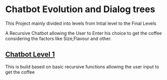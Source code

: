 # Chatbot Evolution and Dialog trees

This Project mainly divided into levels from Intial level to the Final Levels 

A Recursive Chatbot allowing the User to Enter his choice to get the coffee considering the factors like Size,Flavour and other.


##  <a href="https://github.com/balajisomasale/Python-Projects-/tree/master/04%20Chatbot%20Evolution%20and%20Dialog%20%20Trees/Coffee%20Chatbot%20Level%201">Chatbot Level 1</a>
This is build based on basic recursive functions allowing the user input  to get the coffee 



